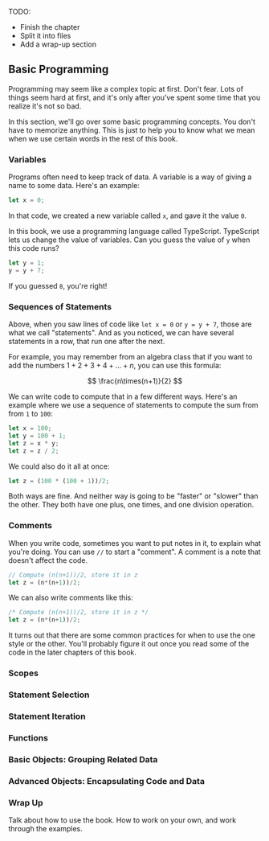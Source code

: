 TODO:

- Finish the chapter
- Split it into files
- Add a wrap-up section

## Basic Programming

Programming may seem like a complex topic at first.  Don't fear.  Lots of things
seem hard at first, and it's only after you've spent some time that you realize
it's not so bad.

In this section, we'll go over some basic programming concepts.  You don't have
to memorize anything.  This is just to help you to know what we mean when we use
certain words in the rest of this book.

### Variables

Programs often need to keep track of data.  A variable is a way of giving a name
to some data.  Here's an example:

```typescript
let x = 0;
```

In that code, we created a new variable called `x`, and gave it the value `0`.

In this book, we use a programming language called TypeScript.  TypeScript lets
us change the value of variables.  Can you guess the value of `y` when this code
runs?

```typescript
let y = 1;
y = y + 7;
```

If you guessed `8`, you're right!

### Sequences of Statements

Above, when you saw lines of code like `let x = 0` or `y = y + 7`, those are
what we call "statements".  And as you noticed, we can have several statements
in a row, that run one after the next.

For example, you may remember from an algebra class that if you want to add the
numbers $1 + 2 + 3 + 4 + \ldots + n$, you can use this formula:

$$
\frac{n\times(n+1)}{2}
$$

We can write code to compute that in a few different ways.  Here's an example
where we use a sequence of statements to compute the sum from from `1` to `100`:

```typescript
let x = 100;
let y = 100 + 1;
let z = x * y;
let z = z / 2;
```

We could also do it all at once:

```typescript
let z = (100 * (100 + 1))/2;
```

Both ways are fine.  And neither way is going to be "faster" or "slower" than
the other.  They both have one plus, one times, and one division operation.

### Comments

When you write code, sometimes you want to put notes in it, to explain what
you're doing.  You can use `//` to start a "comment".  A comment is a note that
doesn't affect the code.

```typescript
// Compute (n(n+1))/2, store it in z
let z = (n*(n+1))/2;
```

We can also write comments like this:

```typescript
/* Compute (n(n+1))/2, store it in z */
let z = (n*(n+1))/2;
```

It turns out that there are some common practices for when to use the one style
or the other.  You'll probably figure it out once you read some of the code in
the later chapters of this book.

### Scopes

### Statement Selection

### Statement Iteration

### Functions

### Basic Objects: Grouping Related Data

### Advanced Objects: Encapsulating Code and Data

### Wrap Up

Talk about how to use the book.  How to work on your own, and work through the
examples.
